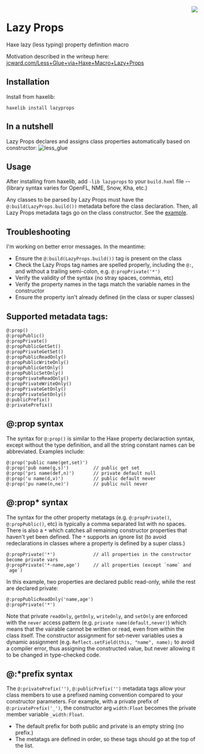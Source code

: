 <img align="right" src="https://cloud.githubusercontent.com/assets/2192439/13888490/5b058872-ed07-11e5-8244-931d338b5c80.png">

# Lazy Props

Haxe lazy (less typing) property definition macro

Motivation described in the writeup here: [jcward.com/Less+Glue+via+Haxe+Macro+Lazy+Props](http://jcward.com/Less+Glue+via+Haxe+Macro+Lazy+Props)

Installation
------------

Install from haxelib:

`haxelib install lazyprops`

In a nutshell
-------------

Lazy Props declares and assigns class properties automatically based on constructor:
![less_glue](https://cloud.githubusercontent.com/assets/2192439/13889013/f779165e-ed09-11e5-8ce4-0aa02a190623.jpg)

Usage
-----

After installing from haxelib, add `-lib lazyprops` to your `build.hxml` file -- (library syntax varies for OpenFL, NME, Snow, Kha, etc.)

Any classes to be parsed by Lazy Props must have the `@:build(LazyProps.build())` metadata before the class declaration. Then, all Lazy Props metadata tags go on the class constructor. See the [example](https://github.com/jcward/lazy-props/blob/master/test/Main.hx).

Troubleshooting
---------------

I'm working on better error messages. In the meantime:

- Ensure the `@:build(LazyProps.build())` tag is present on the class
- Check the Lazy Props tag names are spelled properly, including the `@:`, and without a trailing semi-colon, e.g. `@:propPrivate('*')`
- Verify the validity of the syntax (no stray spaces, commas, etc)
- Verify the property names in the tags match the variable names in the constructor
- Ensure the property isn't already defined (in the class or super classes)

Supported metadata tags:
-------------------------

```
@:prop()
@:propPublic()
@:propPrivate()
@:propPublicGetSet()
@:propPrivateGetSet()
@:propPublicReadOnly()
@:propPublicWriteOnly()
@:propPublicGetOnly()
@:propPublicSetOnly()
@:propPrivateReadOnly()
@:propPrivateWriteOnly()
@:propPrivateGetOnly()
@:propPrivateSetOnly()
@:publicPrefix()
@:privatePrefix()
```

@:prop syntax
---------------

The syntax for `@:prop()` is similar to the Haxe property declaraction syntax, except without the
type definition, and all the string constant names can be abbreviated. Examples include:

```
@:prop('public name(get,set)')
@:prop('pub name(g,s)')         // public get set
@:prop('pri name(def,n)')       // private default null
@:prop('u name(d,v)')           // public default never
@:prop('pu name(n,ne)')         // public null never
```

@:prop* syntax
---------------

The syntax for the other property metatags (e.g. `@:propPrivate()`, `@:propPublic()`, etc) is typically
a comma separated list with no spaces. There is also a `*` which catches all remaining constructor
properties that haven't yet been defined. The `*` supports an ignore list (to avoid redeclarations
in classes where a property is defined by a super class.)

```
@:propPrivate('*')              // all properties in the constructor become private vars
@:propPrivate('*-name,age')     // all properties (except `name` and `age`)
```

In this example, two properties are declared public read-only, while the rest are declared private:

```
@:propPublicReadOnly('name,age')
@:propPrivate('*')
```

Note that private `readOnly`, `getOnly`, `writeOnly`, and `setOnly` are enforced with the `never` access pattern (e.g. `private name(default,never)`)
which means that the vairable cannot be written or read, even from within the class itself. The constructor assignment
for set-never variables uses a dynamic assignment (e.g. `Reflect.setField(this, "name", name);` to avoid a compiler error,
thus assigning the constructed value, but never allowing it to be changed in type-checked code.

@:*prefix syntax
---------------

The `@:privatePrefix('')`, `@:publicPrefix('')` metadata tags allow your class members to use a prefixed naming convention compared to your constructor parameters. For example, with a private prefix of `@:privatePrefix('_')`, the constructor arg `width:Float` becomes the private member variable `_width:Float`.

- The default prefix for both public and private is an empty string (no prefix.)
- The metatags are defined in order, so these tags should go at the top of the list.

